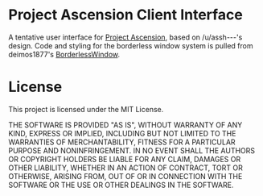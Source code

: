 # Project Ascension Client Interface
A tentative user interface for [Project Ascension](http://reddit.com/r/Project_Ascension), based on /u/assh---'s design. Code and styling for the borderless window system is pulled from deimos1877's [BorderlessWindow](http://github.com/deimos1877/BorderlessWindow).

# License
This project is licensed under the MIT License.

THE SOFTWARE IS PROVIDED "AS IS", WITHOUT WARRANTY OF ANY KIND, EXPRESS OR
IMPLIED, INCLUDING BUT NOT LIMITED TO THE WARRANTIES OF MERCHANTABILITY,
FITNESS FOR A PARTICULAR PURPOSE AND NONINFRINGEMENT. IN NO EVENT SHALL THE
AUTHORS OR COPYRIGHT HOLDERS BE LIABLE FOR ANY CLAIM, DAMAGES OR OTHER
LIABILITY, WHETHER IN AN ACTION OF CONTRACT, TORT OR OTHERWISE, ARISING FROM,
OUT OF OR IN CONNECTION WITH THE SOFTWARE OR THE USE OR OTHER DEALINGS IN
THE SOFTWARE.
